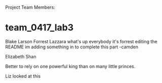 Project Team Members:

# team_0417_lab3

Blake Larson
Forrest Lazzara
what's up everybody it's forrest editing the README
im adding something in to complete this part -camden

Elizabeth Shan

Better to rely on one powerful king than on many little princes.

Liz looked at this
